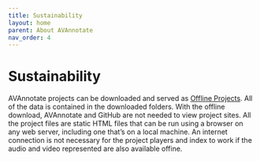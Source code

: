 ```yaml
---
title: Sustainability
layout: home
parent: About AVAnnotate
nav_order: 4
---
```

# Sustainability

AVAnnotate projects can be downloaded and served as [Offline Projects](https://avannotate.github.io/documentation/pages/offline/). All of the data is contained in the downloaded folders.  With the offline download, AVAnnotate and GitHub are not needed to view project sites. All the project files are static HTML files that can be run using a browser on any web server, including one that’s on a local machine.  An internet connection is not necessary for the project players and index to work if the audio and video represented are also available offine. 

